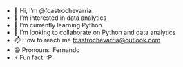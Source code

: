 - 👋 Hi, I’m @fcastrochevarria
- 👀 I’m interested in data analytics
- 🌱 I’m currently learning Python
- 💞️ I’m looking to collaborate on Python and data analytics
- 📫 How to reach me fcastrochevarria@outlook.com
- 😄 Pronouns: Fernando
- ⚡ Fun fact: :P

<!---
fcastrochevarria/fcastrochevarria is a ✨ special ✨ repository because its `README.md` (this file) appears on your GitHub profile.
You can click the Preview link to take a look at your changes.
--->
